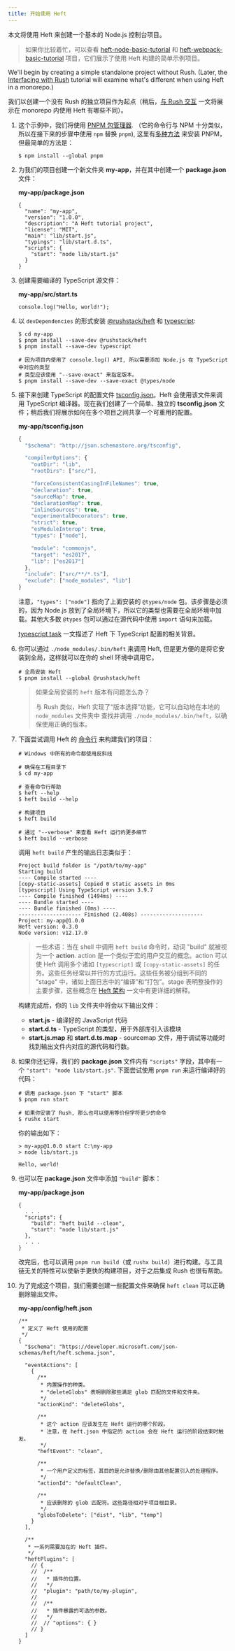 ```yaml
---
title: 开始使用 Heft
---
```


本文将使用 Heft 来创建一个基本的 Node.js 控制台项目。

> 如果你比较着忙，可以查看 [heft-node-basic-tutorial](https://github.com/microsoft/rushstack-samples/tree/main/heft/heft-node-basic-tutorial)
> 和 [heft-webpack-basic-tutorial](https://github.com/microsoft/rushstack-samples/tree/main/heft/heft-webpack-basic-tutorial)
> 项目，它们展示了使用 Heft 构建的简单示例项目。

We'll begin by creating a simple standalone project without Rush. (Later, the [Interfacing with Rush](../tutorials/heft_and_rush.md) tutorial will examine what's different when using Heft in a monorepo.)

我们以创建一个没有 Rush 的独立项目作为起点（稍后，[与 Rush 交互](../tutorials/heft_and_rush.md) 一文将展示在 monorepo 内使用 Heft 有哪些不同）。

1. 这个示例中，我们将使用 [PNPM 包管理器](https://pnpm.js.org/). （它的命令行与 NPM 十分类似，所以在接下来的步骤中使用 `npm` 替换 `pnpm`), 这里有[多种方法](https://pnpm.io/installation) 来安装 PNPM，但最简单的方法是：

   ```shell
   $ npm install --global pnpm
   ```

2. 为我们的项目创建一个新文件夹 **my-app**，并在其中创建一个 **package.json** 文件：

   **my-app/package.json**

   ```
   {
     "name": "my-app",
     "version": "1.0.0",
     "description": "A Heft tutorial project",
     "license": "MIT",
     "main": "lib/start.js",
     "typings": "lib/start.d.ts",
     "scripts": {
       "start": "node lib/start.js"
     }
   }
   ```

3. 创建需要编译的 TypeScript 源文件：

   **my-app/src/start.ts**

   ```
   console.log("Hello, world!");
   ```

4. 以 `devDependencies` 的形式安装 [@rushstack/heft](https://www.npmjs.com/package/@rushstack/heft) 和 [typescript](https://www.npmjs.com/package/typescript):

   ```shell
   $ cd my-app
   $ pnpm install --save-dev @rushstack/heft
   $ pnpm install --save-dev typescript

   # 因为项目内使用了 console.log() API, 所以需要添加 Node.js 在 TypeScript 中对应的类型
   # 类型应该使用 "--save-exact" 来指定版本。
   $ pnpm install --save-dev --save-exact @types/node
   ```

5. 接下来创建 TypeScript 的配置文件 [tsconfig.json](https://www.typescriptlang.org/docs/handbook/tsconfig-json.html)。Heft 会使用该文件来调用 TypeScript 编译器。现在我们创建了一个简单、独立的 **tsconfig.json** 文件；稍后我们将展示如何在多个项目之间共享一个可重用的配置。

   **my-app/tsconfig.json**

   ```js
   {
     "$schema": "http://json.schemastore.org/tsconfig",

     "compilerOptions": {
       "outDir": "lib",
       "rootDirs": ["src/"],

       "forceConsistentCasingInFileNames": true,
       "declaration": true,
       "sourceMap": true,
       "declarationMap": true,
       "inlineSources": true,
       "experimentalDecorators": true,
       "strict": true,
       "esModuleInterop": true,
       "types": ["node"],

       "module": "commonjs",
       "target": "es2017",
       "lib": ["es2017"]
     },
     "include": ["src/**/*.ts"],
     "exclude": ["node_modules", "lib"]
   }
   ```

   注意，`"types": ["node"]` 指向了上面安装的 `@types/node` 包。该步骤是必须的，因为 Node.js 放到了全局环境下，所以它的类型也需要在全局环境中加载。其他大多数 `@types` 包可以通过在源代码中使用 `import` 语句来加载。

   [typescript task](../tasks/typescript.md) 一文描述了 Heft 下 TypeScript 配置的相关背景。

6. 你可以通过 `./node_modules/.bin/heft` 来调用 Heft, 但是更方便的是将它安装到全局，这样就可以在你的 shell 环境中调用它。

   ```shell
   # 全局安装 Heft
   $ pnpm install --global @rushstack/heft
   ```

   > 如果全局安装的 `heft` 版本有问题怎么办？
   >
   > 与 Rush 类似，Heft 实现了“版本选择”功能，它可以自动地在本地的 `node_modules` 文件夹中
   > 查找并调用 `./node_modules/.bin/heft`，以确保使用正确的版本。

7. 下面尝试调用 Heft 的 [命令行](../intro/cli.md) 来构建我们的项目：

   ```shell
   # Windows 中所有的命令都使用反斜线

   # 确保在工程目录下
   $ cd my-app

   # 查看命令行帮助
   $ heft --help
   $ heft build --help

   # 构建项目
   $ heft build

   # 通过 "--verbose" 来查看 Heft 运行的更多细节
   $ heft build --verbose
   ```

   调用 `heft build` 产生的输出日志类似于：

   ```
   Project build folder is "/path/to/my-app"
   Starting build
   ---- Compile started ----
   [copy-static-assets] Copied 0 static assets in 0ms
   [typescript] Using TypeScript version 3.9.7
   ---- Compile finished (1494ms) ----
   ---- Bundle started ----
   ---- Bundle finished (0ms) ----
   -------------------- Finished (2.408s) --------------------
   Project: my-app@1.0.0
   Heft version: 0.3.0
   Node version: v12.17.0
   ```

   > 一些术语：当在 shell 中调用 `heft build` 命令时，动词 "build" 就被视为一个 **action**. action 是一个类似于宏的用户交互的概念。action 可以使 Heft 调用多个诸如 `[typescript]` 或 `[copy-static-assets]` 的任务。这些任务经常以并行的方式运行。这些任务被分组到不同的 "stage" 中，诸如上面日志中的“编译”和“打包”。stage 表明整操作的主要步骤，这些概念在 [Heft 架构](../intro/architecture.md) 一文中有更详细的解释。

   构建完成后，你的 `lib` 文件夹中将会以下输出文件：

   - **start.js** - 编译好的 JavaScript 代码
   - **start.d.ts** - TypeScript 的类型，用于外部库引入该模块
   - **start.js.map** 和 **start.d.ts.map** - sourcemap 文件，用于调试等功能时找到输出文件内对应的源代码和行数。
     &nbsp;

8. 如果你还记得，我们的 **package.json** 文件内有 `"scripts"` 字段，其中有一个 `"start": "node lib/start.js"`. 下面尝试使用 `pnpm run` 来运行编译好的代码：

   ```shell
   # 调用 package.json 下 "start" 脚本
   $ pnpm run start

   # 如果你安装了 Rush, 那么也可以使用等价但字符更少的命令
   $ rushx start
   ```

   你的输出如下：

   ```
   > my-app@1.0.0 start C:\my-app
   > node lib/start.js

   Hello, world!
   ```

9. 也可以在 **package.json** 文件中添加 `"build"` 脚本：

   **my-app/package.json**

   ```
   {
     . . .
     "scripts": {
       "build": "heft build --clean",
       "start": "node lib/start.js"
     },
     . . .
   }
   ```

   改完后，也可以调用 `pnpm run build`（或 `rushx build`）进行构建。与工具链无关的特性可以使新手更快的构建项目，对于之后集成 Rush 也很有帮助。

10. 为了完成这个项目，我们需要创建一些配置文件来确保 `heft clean` 可以正确删除输出文件。

    **my-app/config/heft.json**

    ```
    /**
     * 定义了 Heft 使用的配置
     */
    {
      "$schema": "https://developer.microsoft.com/json-schemas/heft/heft.schema.json",

      "eventActions": [
        {
          /**
           * 内置操作的种类。
           * "deleteGlobs" 表明删除那些满足 glob 匹配的文件和文件夹。
           */
          "actionKind": "deleteGlobs",

          /**
           * 这个 action 应该发生在 Heft 运行的哪个阶段。
           * 注意，在 heft.json 中指定的 action 会在 Heft 运行的阶段结束时触发。
           */
          "heftEvent": "clean",

          /**
           * 一个用户定义的标签，其目的是允许替换/删除由其他配置引入的处理程序。
           */
          "actionId": "defaultClean",

          /**
           * 应该删除的 glob 匹配符。这些路径相对于项目根目录。
           */
          "globsToDelete": ["dist", "lib", "temp"]
        }
      ],

      /**
       * 一系列需要加在的 Heft 插件。
       */
      "heftPlugins": [
        // {
        //  /**
        //   * 插件的位置。
        //   */
        //  "plugin": "path/to/my-plugin",
        //
        //  /**
        //   * 插件暴露的可选的参数。
        //   */
        //  // "options": { }
        // }
      ]
    }
    ```
